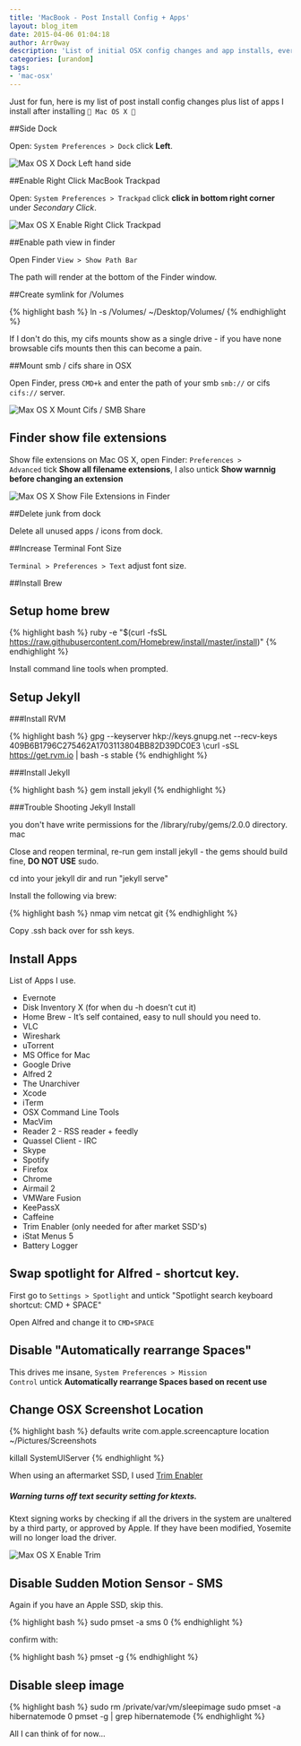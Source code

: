 ```yaml
---
title: 'MacBook - Post Install Config + Apps'
layout: blog_item
date: 2015-04-06 01:04:18
author: Arr0way
description: 'List of initial OSX config changes and app installs, everything I do after installing OSSX.'
categories: [urandom]
tags:
- 'mac-osx'
---
```



Just for fun, here is my list of post install config changes plus list of apps I install after installing <code> Mac OS X </code>

##Side Dock

Open: <code>System Preferences > Dock</code> click **Left**.

![Max OS X Dock Left hand side](/img/blog/macbook-post-install-config-apps/mac-osx-dock-on-left.png)

##Enable Right Click MacBook Trackpad

Open: <code>System Preferences > Trackpad</code> click **click in bottom right corner** under *Secondary Click*.

![Max OS X Enable Right Click Trackpad](/img/blog/macbook-post-install-config-apps/mac-osx-enable-right-click-trackpad.png)

##Enable path view in finder 

Open Finder <code>View > Show Path Bar</code>

The path will render at the bottom of the Finder window. 

##Create symlink for /Volumes 

{% highlight bash %}
ln -s /Volumes/ ~/Desktop/Volumes/
{% endhighlight %} 

If I don't do this, my cifs mounts show as a single drive - if you have none browsable cifs mounts then this can become a pain.

##Mount smb / cifs share in OSX 

Open Finder, press <code>CMD+k</code> and enter the path of your smb <code>smb://</code> or cifs <code>cifs://</code> server. 

![Max OS X Mount Cifs / SMB Share](/img/blog/macbook-post-install-config-apps/mac-osx-mount-cifs-share.png)

## Finder show file extensions 

Show file extensions on Mac OS X, open Finder: <code>Preferences > Advanced</code> tick **Show all filename extensions**, I also untick **Show warnnig before changing an extension** 

![Max OS X Show File Extensions in Finder](/img/blog/macbook-post-install-config-apps/os-x-finder-show-file-extensions.png)

##Delete junk from dock 

Delete all unused apps / icons from dock.

##Increase Terminal Font Size

<code>Terminal > Preferences > Text</code> adjust font size. 

##Install Brew  

## Setup home brew 
{% highlight bash %}
ruby -e "$(curl -fsSL https://raw.githubusercontent.com/Homebrew/install/master/install)"
{% endhighlight %}

Install command line tools when prompted.

## Setup Jekyll

###Install RVM 

{% highlight bash %}
gpg --keyserver hkp://keys.gnupg.net --recv-keys 409B6B1796C275462A1703113804BB82D39DC0E3
\curl -sSL https://get.rvm.io | bash -s stable
{% endhighlight %}

###Install Jekyll 

{% highlight bash %}
gem install jekyll 
{% endhighlight %}

###Trouble Shooting Jekyll Install 

you don't have write permissions for the /library/ruby/gems/2.0.0 directory. mac

Close and reopen terminal, re-run gem install jekyll - the gems should build fine, **DO NOT USE** sudo. 

cd into your jekyll dir and run "jekyll serve" 

Install the following via brew:

{% highlight bash %}
nmap vim netcat git
{% endhighlight %}

Copy .ssh back over for ssh keys. 

## Install Apps 

List of Apps I use. 

- Evernote 
- Disk Inventory X (for when du -h doesn’t cut it) 
- Home Brew - It’s self contained, easy to null should you need to. 
- VLC
- Wireshark 
- uTorrent 
- MS Office for Mac
- Google Drive 
- Alfred 2
- The Unarchiver 
- Xcode
- iTerm 
- OSX Command Line Tools
- MacVim 
- Reader 2 - RSS reader + feedly 
- Quassel Client - IRC
- Skype 
- Spotify
- Firefox 
- Chrome
- Airmail 2 
- VMWare Fusion 
- KeePassX 
- Caffeine 
- Trim Enabler (only needed for after market SSD's) 
- iStat Menus 5
- Battery Logger

## Swap spotlight for Alfred - shortcut key. 

First go to <code>Settings > Spotlight</code> and untick "Spotlight search keyboard shortcut: CMD + SPACE"

Open Alfred and change it to <code>CMD+SPACE</code> 

## Disable "Automatically rearrange Spaces"

This drives me insane, <code>System Preferences > Mission Control</code> untick **Automatically rearrange Spaces based on recent use**   

## Change OSX Screenshot Location 

{% highlight bash %}
defaults write com.apple.screencapture location ~/Pictures/Screenshots

killall SystemUIServer 
{% endhighlight %}

When using an aftermarket SSD, I used [Trim Enabler](https://www.cindori.org/software/trimenabler/) 

<div class="note warning">
  <h5>Warning turns off text security setting for ktexts.</h5>
  <p>Ktext signing works by checking if all the drivers in the system are unaltered by a third party, or approved by Apple. If they have been modified, Yosemite will no longer load the driver.</p>
</div>

![Max OS X Enable Trim](/img/blog/macbook-post-install-config-apps/trim-enabler-disable-ktexts.png)

## Disable Sudden Motion Sensor - SMS 

Again if you have an Apple SSD, skip this. 

{% highlight bash %}
sudo pmset -a sms 0
{% endhighlight %}

confirm with: 

{% highlight bash %}
pmset -g 
{% endhighlight %}

## Disable sleep image

{% highlight bash %}
sudo rm /private/var/vm/sleepimage
sudo pmset -a hibernatemode 0 
pmset -g | grep hibernatemode 
{% endhighlight %}

All I can think of for now... 
